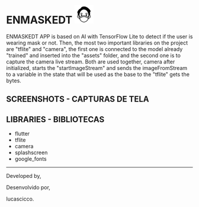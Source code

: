 # ENMASKEDT <img src="assets/images/mask.png" width=50 height=50>

ENMASKEDT APP is based on AI with TensorFlow Lite to detect if the user is wearing mask or not. Then, the most two important libraries on the project are "tflite" and "camera", the first one is connected to the model already "trained" and inserted into the "assets" folder, and the second one is to capture the camera live stream. Both are used together, camera after initialized, starts the "startImageStream" and sends the imageFromStream to a variable in the state that will be used as the base to the "tflite" gets the bytes.

## SCREENSHOTS - CAPTURAS DE TELA


## LIBRARIES - BIBLIOTECAS
- flutter
- tflite
- camera
- splashscreen
- google_fonts


<hr/>

Developed by,

Desenvolvido por,

lucascicco.

